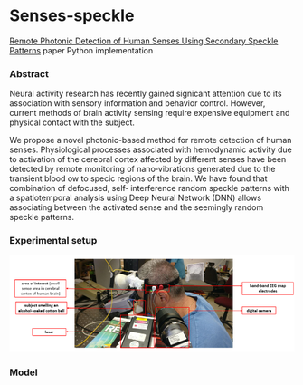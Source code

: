 # Senses-speckle
[Remote Photonic Detection of Human Senses Using Secondary Speckle Patterns](https://doi.org/10.21203/rs.3.rs-724587/v1) paper Python implementation

### Abstract
Neural activity research has recently gained signi cant attention due to its association with sensory information and behavior control. However, current methods of brain activity sensing require expensive equipment and physical contact with the subject.

We propose a novel photonic-based method for remote detection of human senses. Physiological processes associated with hemodynamic activity due to activation of the cerebral cortex affected by different senses have been detected by remote monitoring of nano‐vibrations generated due to the transient blood  ow to speci c regions of the brain. We have found that combination of defocused, self‐ interference random speckle patterns with a spatiotemporal analysis using Deep Neural Network (DNN) allows associating between the activated sense and the seemingly random speckle patterns.

### Experimental setup  
![Experimental setup](./figs/lab.png)

### Model